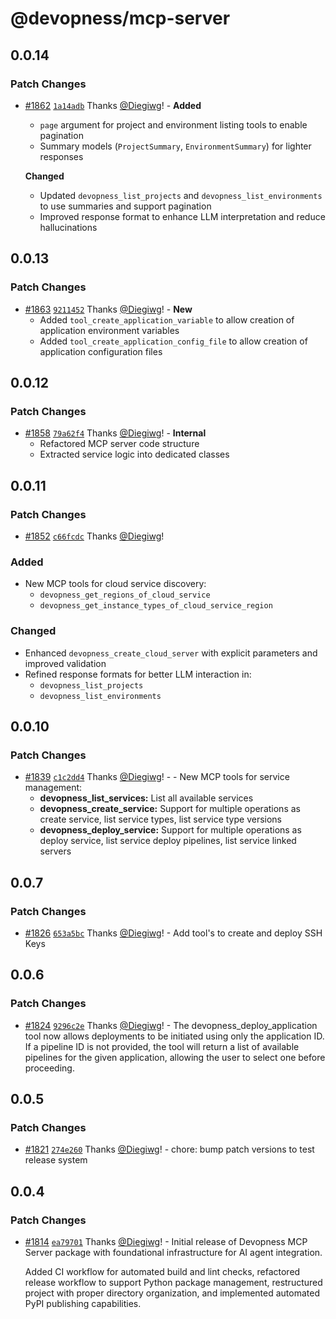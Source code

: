# @devopness/mcp-server

## 0.0.14

### Patch Changes

- [#1862](https://github.com/devopness/devopness/pull/1862) [`1a14adb`](https://github.com/devopness/devopness/commit/1a14adb767e06eabeb84067852cb718710528be7) Thanks [@Diegiwg](https://github.com/Diegiwg)! - **Added**

  - `page` argument for project and environment listing tools to enable pagination
  - Summary models (`ProjectSummary`, `EnvironmentSummary`) for lighter responses

  **Changed**

  - Updated `devopness_list_projects` and `devopness_list_environments` to use summaries and support pagination
  - Improved response format to enhance LLM interpretation and reduce hallucinations

## 0.0.13

### Patch Changes

- [#1863](https://github.com/devopness/devopness/pull/1863) [`9211452`](https://github.com/devopness/devopness/commit/9211452c255b592fb7cc0bfc34641a84b53f3216) Thanks [@Diegiwg](https://github.com/Diegiwg)! - **New**
  - Added `tool_create_application_variable` to allow creation of application environment variables
  - Added `tool_create_application_config_file` to allow creation of application configuration files

## 0.0.12

### Patch Changes

- [#1858](https://github.com/devopness/devopness/pull/1858) [`79a62f4`](https://github.com/devopness/devopness/commit/79a62f412ea2400eafce3eb05d8e48e3ba3a8423) Thanks [@Diegiwg](https://github.com/Diegiwg)! - **Internal**
  - Refactored MCP server code structure
  - Extracted service logic into dedicated classes

## 0.0.11

### Patch Changes

- [#1852](https://github.com/devopness/devopness/pull/1852) [`c66fcdc`](https://github.com/devopness/devopness/commit/c66fcdc2fe3c2a8e945b804e9361e94585518529) Thanks [@Diegiwg](https://github.com/Diegiwg)!

### Added

- New MCP tools for cloud service discovery:
  - `devopness_get_regions_of_cloud_service`
  - `devopness_get_instance_types_of_cloud_service_region`

### Changed

- Enhanced `devopness_create_cloud_server` with explicit parameters and improved validation
- Refined response formats for better LLM interaction in:
  - `devopness_list_projects`
  - `devopness_list_environments`

## 0.0.10

### Patch Changes

- [#1839](https://github.com/devopness/devopness/pull/1839) [`c1c2dd4`](https://github.com/devopness/devopness/commit/c1c2dd412f1df8f93210a1bfc94ee033461ea64d) Thanks [@Diegiwg](https://github.com/Diegiwg)! - - New MCP tools for service management:
  - **devopness_list_services:** List all available services
  - **devopness_create_service:** Support for multiple operations as create service, list service types, list service type versions
  - **devopness_deploy_service:** Support for multiple operations as deploy service, list service deploy pipelines, list service linked servers

## 0.0.7

### Patch Changes

- [#1826](https://github.com/devopness/devopness/pull/1826) [`653a5bc`](https://github.com/devopness/devopness/commit/653a5bc0102f21d50252e4df55bbb7d5c9ee58cf) Thanks [@Diegiwg](https://github.com/Diegiwg)! - Add tool's to create and deploy SSH Keys

## 0.0.6

### Patch Changes

- [#1824](https://github.com/devopness/devopness/pull/1824) [`9296c2e`](https://github.com/devopness/devopness/commit/9296c2ec4b4f1a32169031999bc9a2b02d3a3d04) Thanks [@Diegiwg](https://github.com/Diegiwg)! - The devopness_deploy_application tool now allows deployments to be initiated using only the application ID.
  If a pipeline ID is not provided, the tool will return a list of available pipelines for the given application, allowing the user to select one before proceeding.

## 0.0.5

### Patch Changes

- [#1821](https://github.com/devopness/devopness/pull/1821) [`274e260`](https://github.com/devopness/devopness/commit/274e26006d53eba37b37753af0fa9e3386f2a639) Thanks [@Diegiwg](https://github.com/Diegiwg)! - chore: bump patch versions to test release system

## 0.0.4

### Patch Changes

- [#1814](https://github.com/devopness/devopness/pull/1814) [`ea79701`](https://github.com/devopness/devopness/commit/ea797010793bfe404b7e06afb7e222e716f602de) Thanks [@Diegiwg](https://github.com/Diegiwg)! - Initial release of Devopness MCP Server package with foundational infrastructure for AI agent integration.

  Added CI workflow for automated build and lint checks, refactored release workflow to support Python package management, restructured project with proper directory organization, and implemented automated PyPI publishing capabilities.
